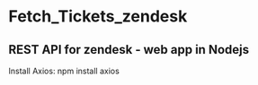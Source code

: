 # Fetch_Tickets_zendesk
## REST API for zendesk - web app in Nodejs

Install Axios:
npm install axios
